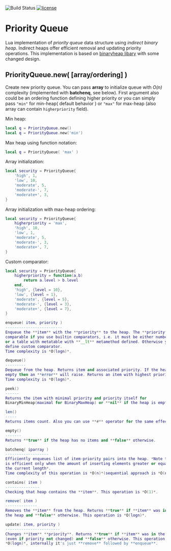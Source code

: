![Build Status](https://travis-ci.org/iskolbin/priorityqueue.svg?branch=master)
[![license](https://img.shields.io/badge/license-public%20domain-blue.svg)]()

Priority Queue
==============

Lua implementation of *priority queue* data structure using *indirect binary heap*. 
Indirect heaps offer efficient removal and updating priority operations. This
implementation is based on [binaryheap libary](github.com/iskolbin/binaryheap) with
some changed design.

PriorityQueue.new( [array/ordering] )
---------------------------
Create new priority queue. You can pass **array** to initialize queue with *O(n)* 
complexity (implemented with **batchenq**, see below). First argument also could be
an ordering function defining higher priority or you can simply pass `"min"` for 
min-heap( default behavior ) or `"max"` for max-heap (also array can contain 
`higherpriority` field).

Min heap:

```lua
local q = PriorityQueue.new()
local q = PriorityQueue.new('min') 
```

Max heap using function notation:

```lua
local q = PriorityQueue( 'max' )
```

Array initialization:

```lua
local security = PriorityQueue{ 
	'high', 1, 
	'low', 10, 
	'moderate', 5, 
	'moderate-', 7, 
	'moderate+', 3,
}
```

Array initialization with max-heap ordering:

```lua
local security = PriorityQueue{
	higherpriority = 'max',
	'high', 10, 
	'low', 1, 
	'moderate', 5, 
	'moderate-', 3, 
	'moderate+', 7,
}
```

Custom comparator:

```lua
local security = PriorityQueue{
	higherpriority = function(a,b)
		return a.level > b.level
	end,
	'high', {level = 10}, 
	'low', {level = 1}, 
	'moderate', {level = 5}, 
	'moderate-', {level = 3}, 
	'moderate+', {level = 7},
}

enqueue( item, priority )
-------------------------
Enqueue the **item** with the **priority** to the heap. The **priority** must be
comparable if you use builtin comparators, i.e. it must be either number or string 
or a table with metatable with **__lt** metamethod defined. Otherwise you have to
define custom comparator.
Time complexity is *O(logn)*.

dequeue()
---------
Dequeue from the heap. Returns item and associated priority. If the heap is
empty then an **error** will raise. Returns an item with highest priority.
Time complexity is *O(logn)*.

peek()
------
Returns the item with minimal priority and priority itself for 
BinaryMinHeap(maximal for BinaryMaxHeap) or **nil** if the heap is empty.

len()
-----
Returns items count. Also you can use **#** operator for the same effect.

empty()
-------
Returns **true** if the heap has no items and **false** otherwise.

batchenq( iparray )
-------------------
Efficiently enqueues list of item-priority pairs into the heap. *Note that this
is efficient only when the amount of inserting elements greater or equal than
the current length*.
Time complexity of this operation is *O(n)*(sequential approach is *O(nlogn)*).

contains( item )
---------------
Checking that heap contains the **item**. This operation is *O(1)*.

remove( item )
--------------
Removes the **item** from the heap. Returns **true** if **item** was in
the heap and **false** otherwise. This operation is *O(logn)*.

update( item, priority )
------------------------
Changes **item** **priority**. Returns **true** if **item** was in the queue
(even if priority not changed) and **false** otherwise. This operation is
*O(logn)*, internally it's just **remove** followed by **enqueue**.
